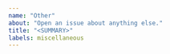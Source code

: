 ```yaml
---
name: "Other"
about: "Open an issue about anything else."
title: "<SUMMARY>"
labels: miscellaneous
---
```


<!-- Summary of the issue -->
